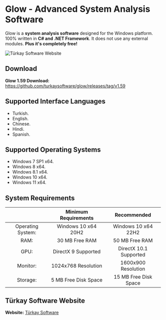 # Glow - Advanced System Analysis Software
Glow is a **system analysis software** designed for the Windows platform.
100% written in **C# and .NET Framework**. It does not use any external modules. **Plus it's completely free!**

![Türkay Software Website](https://www.turkaysoftware.com/assets/images/glow_ui/glow_1.png)

## Download
**Glow 1.59 Download:** https://github.com/turkaysoftware/glow/releases/tag/v1.59

## Supported Interface Languages
- Turkish.
- English.
- Chinese.
- Hindi.
- Spanish.

## Supported Operating Systems
- Windows 7 SP1 x64.
- Windows 8 x64.
- Windows 8.1 x64.
- Windows 10 x64.
- Windows 11 x64.

## System Requirements
| | Minimum Requirements | Recommended |
| :---: | :---: | :---: |
| Operating System: | Windows 10 x64 20H2 | Windows 10 x64 22H2 |
| RAM: | 30 MB Free RAM | 50 MB Free RAM |
| GPU: | DirectX 9 Supported | DirectX 10.1 Supported |
| Monitor: | 1024x768 Resolution | 1600x900 Resolution |
| Storage: | 5 MB Free Disk Space | 15 MB Free Disk Space |

## Türkay Software Website
**Website:**  [Türkay Software](https://www.turkaysoftware.com/)
